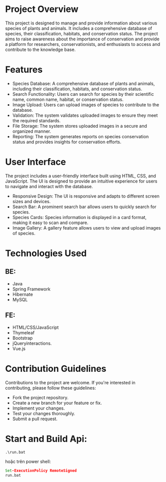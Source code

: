 # Project Overview

This project is designed to manage and provide information about various species of plants and animals. It includes a comprehensive database of species, their classification, habitats, and conservation status. The project aims to raise awareness about the importance of conservation and provide a platform for researchers, conservationists, and enthusiasts to access and contribute to the knowledge base.

# Features

* Species Database: A comprehensive database of plants and animals, including their classification, habitats, and conservation status.
* Search Functionality: Users can search for species by their scientific name, common name, habitat, or conservation status.
* Image Upload: Users can upload images of species to contribute to the database.
* Validation: The system validates uploaded images to ensure they meet the required standards.
* File Storage: The system stores uploaded images in a secure and organized manner.
* Reporting: The system generates reports on species conservation status and provides insights for conservation efforts.

# User Interface

The project includes a user-friendly interface built using HTML, CSS, and JavaScript. The UI is designed to provide an intuitive experience for users to navigate and interact with the database.

* Responsive Design: The UI is responsive and adapts to different screen sizes and devices.
* Search Bar: A prominent search bar allows users to quickly search for species.
* Species Cards: Species information is displayed in a card format, making it easy to scan and compare.
* Image Gallery: A gallery feature allows users to view and upload images of species.


# Technologies Used
## BE:
* Java
* Spring Framework
* Hibernate
* MySQL
## FE:
* HTML/CSS/JavaScript
* Thymeleaf
* Bootstrap
* jQueryinteractions.
* Vue.js

# Contribution Guidelines

Contributions to the project are welcome. If you're interested in contributing, please follow these guidelines:

* Fork the project repository.
* Create a new branch for your feature or fix.
* Implement your changes.
* Test your changes thoroughly.
* Submit a pull request.

# Start and Build Api:
```cmd
.\run.bat
```
hoặc trên power shell:
```cmd
Set-ExecutionPolicy RemoteSigned
run.bat
```


